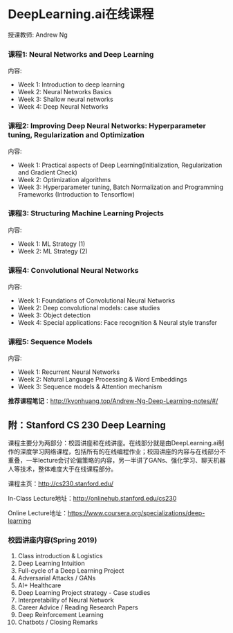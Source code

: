 #  DeepLearning.ai在线课程

授课教师: Andrew Ng

### 课程1: Neural Networks and Deep Learning
内容:
- Week 1: Introduction to deep learning
- Week 2: Neural Networks Basics
- Week 3: Shallow neural networks
- Week 4: Deep Neural Networks

### 课程2: Improving Deep Neural Networks: Hyperparameter tuning, Regularization and Optimization
内容:
- Week 1: Practical aspects of Deep Learning(Initialization, Regularization and Gradient Check)
- Week 2: Optimization algorithms
- Week 3: Hyperparameter tuning, Batch Normalization and Programming Frameworks (Introduction to Tensorflow)

### 课程3: Structuring Machine Learning Projects
内容:
- Week 1: ML Strategy (1)
- Week 2: ML Strategy (2)

### 课程4: Convolutional Neural Networks
内容:
- Week 1: Foundations of Convolutional Neural Networks
- Week 2: Deep convolutional models: case studies
- Week 3: Object detection
- Week 4: Special applications: Face recognition & Neural style transfer

### 课程5: Sequence Models
内容:
- Week 1: Recurrent Neural Networks
- Week 2: Natural Language Processing & Word Embeddings
- Week 3: Sequence models & Attention mechanism

**推荐课程笔记**：http://kyonhuang.top/Andrew-Ng-Deep-Learning-notes/#/

## 附：Stanford CS 230 Deep Learning
课程主要分为两部分：校园讲座和在线讲座。在线部分就是由DeepLearning.ai制作的深度学习网络课程，包括所有的在线编程作业；校园讲座的内容与在线部分不重叠，一半lecture会讨论偏策略的内容，另一半讲了GANs、强化学习、聊天机器人等技术，整体难度大于在线课程部分。

课程主页：http://cs230.stanford.edu/

In-Class Lecture地址：http://onlinehub.stanford.edu/cs230

Online Lecture地址：https://www.coursera.org/specializations/deep-learning

### 校园讲座内容(Spring 2019)
1. Class introduction & Logistics
2. Deep Learning Intuition
3. Full-cycle of a Deep Learning Project
4. Adversarial Attacks / GANs
5. AI+ Healthcare
6. Deep Learning Project strategy - Case studies
7. Interpretability of Neural Network
8. Career Advice / Reading Research Papers
9. Deep Reinforcement Learning
10. Chatbots / Closing Remarks
